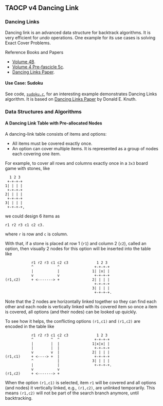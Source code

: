 ## TAOCP v4 Dancing Link

### Dancing Links

Dancing link is an advanced data structure for backtrack algorithms.  It is
very efficient for _undo_ operations. One example for its use cases is solving
Exact Cover Problems.

Reference Books and Papers
- [Volume 4B](https://www.amazon.com/Art-Computer-Programming-Combinatorial-Information/dp/0201038064).
- [Volume 4 Pre-fascicle 5c](https://www.amazon.com/Art-Computer-Programming-Fascicle-Preliminaries/dp/0134671791).
- [Dancing Links Paper][1].

#### Use Case: Sudoku

See code, [`sudoku.c`](sudoku.c), for an interesting example demonstrates
Dancing Links algorithm. It is based on [Dancing Links Paper][1] by Donald E.
Knuth.

[1]: https://arxiv.org/pdf/cs/0011047.pdf

### Data Structures and Algorithms

#### A Dancing Link Table with Pre-allocated Nodes

A dancing-link table consists of items and options:
- All items must be covered exactly once.
- An option can cover multiple items. It is represented as a group of nodes each
  covering one item.

For example, to cover all rows and columns exactly once in a `3x3` board game
with stones, like
```
  1 2 3
 +-+-+-+
1| | | |
 +-+-+-+
2| | | |
 +-+-+-+
3| | | |
 +-+-+-+,
```
we could design 6 items as
```
r1 r2 r3 c1 c2 c3.
```
where `r` is row and `c` is column.

With that, if a stone is placed at row 1 (`r1`) and column 2 (`c2`), called an
option, then visually 2 nodes for this option will be inserted into the
table like
```
            r1 r2 r3 c1 c2 c3             1 2 3
            ^           ^                +-+-+-+
            |           |               1| |x| |
            v           v                +-+-+-+
(r1,c2)     + <-------> +               2| | | |
                                         +-+-+-+
                                        3| | | |
                                         +-+-+-+.
```
Note that the 2 nodes are horizontally linked together so they can find each
other and each node is vertically linked with its covered item so once a item is
covered, all options (and their nodes) can be looked up quickly.

To see how it helps, the conflicting options `(r1,c1)` and `(r1,c2)` are
encoded in the table like
```
            r1 r2 r3 c1 c2 c3             1 2 3
            ^        ^  ^                +-+-+-+
            |        |  |               1|x|x| |
            |        |  |                +-+-+-+
            v        v  |               2| | | |
(r1,c1)     + <----> +  |                +-+-+-+
            ^           |               3| | | |
            |           |                +-+-+-+.
            v           v
(r1,c2)     + <-------> +
```
When the option `(r1,c1)` is selected, item `r1` will be covered and all options
(and nodes) it vertically linked, e.g., `(r1,c2)`, are unlinked temporarily.
This means `(r1,c2)` will not be part of the search branch anymore, until
backtracking.

